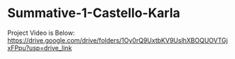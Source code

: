 # Summative-1-Castello-Karla

Project Video is Below:
https://drive.google.com/drive/folders/1Oy0rQ9UxtbKV9UslhXBOQUOVTGjxFPpu?usp=drive_link
